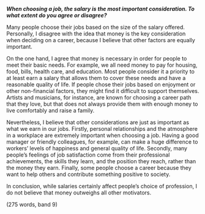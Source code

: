 _**When choosing a job, the salary is the most important consideration. To what extent do you agree or disagree?**_

Many people choose their jobs based on the size of the salary offered. Personally, I disagree with the idea that money is the key consideration when deciding on a career, because I believe that other factors are equally important.

On the one hand, I agree that money is necessary in order for people to meet their basic needs. For example, we all need money to pay for housing, food, bills, health care, and education. Most people consider it a priority to at least earn a salary that allows them to cover these needs and have a reasonable quality of life. If people chose their jobs based on enjoyment or other non-financial factors, they might find it difficult to support themselves. Artists and musicians, for instance, are known for choosing a career path that they love, but that does not always provide them with enough money to live comfortably and raise a family.

Nevertheless, I believe that other considerations are just as important as what we earn in our jobs. Firstly, personal relationships and the atmosphere in a workplace are extremely important when choosing a job. Having a good manager or friendly colleagues, for example, can make a huge difference to workers’ levels of happiness and general quality of life. Secondly, many people’s feelings of job satisfaction come from their professional achievements, the skills they learn, and the position they reach, rather than the money they earn. Finally, some people choose a career because they want to help others and contribute something positive to society.

In conclusion, while salaries certainly affect people’s choice of profession, I do not believe that money outweighs all other motivators.

\(275 words, band 9\)

